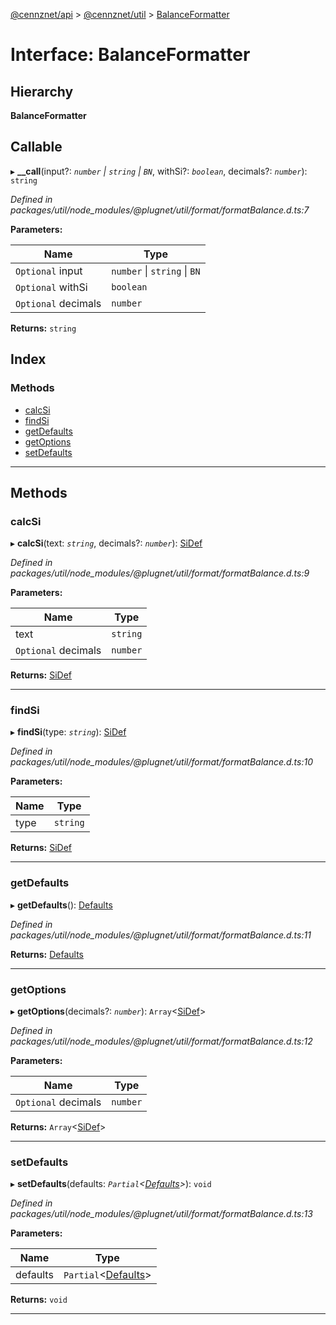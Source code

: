 [@cennznet/api](../README.md) > [@cennznet/util](../modules/_cennznet_util.md) > [BalanceFormatter](../interfaces/_cennznet_util.balanceformatter.md)

# Interface: BalanceFormatter

## Hierarchy

**BalanceFormatter**

## Callable
▸ **__call**(input?: *`number` \| `string` \| `BN`*, withSi?: *`boolean`*, decimals?: *`number`*): `string`

*Defined in packages/util/node_modules/@plugnet/util/format/formatBalance.d.ts:7*

**Parameters:**

| Name | Type |
| ------ | ------ |
| `Optional` input | `number` \| `string` \| `BN` |
| `Optional` withSi | `boolean` |
| `Optional` decimals | `number` |

**Returns:** `string`

## Index

### Methods

* [calcSi](_cennznet_util.balanceformatter.md#calcsi)
* [findSi](_cennznet_util.balanceformatter.md#findsi)
* [getDefaults](_cennznet_util.balanceformatter.md#getdefaults)
* [getOptions](_cennznet_util.balanceformatter.md#getoptions)
* [setDefaults](_cennznet_util.balanceformatter.md#setdefaults)

---

## Methods

<a id="calcsi"></a>

###  calcSi

▸ **calcSi**(text: *`string`*, decimals?: *`number`*): [SiDef](../modules/_cennznet_util.md#sidef)

*Defined in packages/util/node_modules/@plugnet/util/format/formatBalance.d.ts:9*

**Parameters:**

| Name | Type |
| ------ | ------ |
| text | `string` |
| `Optional` decimals | `number` |

**Returns:** [SiDef](../modules/_cennznet_util.md#sidef)

___
<a id="findsi"></a>

###  findSi

▸ **findSi**(type: *`string`*): [SiDef](../modules/_cennznet_util.md#sidef)

*Defined in packages/util/node_modules/@plugnet/util/format/formatBalance.d.ts:10*

**Parameters:**

| Name | Type |
| ------ | ------ |
| type | `string` |

**Returns:** [SiDef](../modules/_cennznet_util.md#sidef)

___
<a id="getdefaults"></a>

###  getDefaults

▸ **getDefaults**(): [Defaults](../modules/_cennznet_util.md#defaults)

*Defined in packages/util/node_modules/@plugnet/util/format/formatBalance.d.ts:11*

**Returns:** [Defaults](../modules/_cennznet_util.md#defaults)

___
<a id="getoptions"></a>

###  getOptions

▸ **getOptions**(decimals?: *`number`*): `Array`<[SiDef](../modules/_cennznet_util.md#sidef)>

*Defined in packages/util/node_modules/@plugnet/util/format/formatBalance.d.ts:12*

**Parameters:**

| Name | Type |
| ------ | ------ |
| `Optional` decimals | `number` |

**Returns:** `Array`<[SiDef](../modules/_cennznet_util.md#sidef)>

___
<a id="setdefaults"></a>

###  setDefaults

▸ **setDefaults**(defaults: *`Partial`<[Defaults](../modules/_cennznet_util.md#defaults)>*): `void`

*Defined in packages/util/node_modules/@plugnet/util/format/formatBalance.d.ts:13*

**Parameters:**

| Name | Type |
| ------ | ------ |
| defaults | `Partial`<[Defaults](../modules/_cennznet_util.md#defaults)> |

**Returns:** `void`

___

